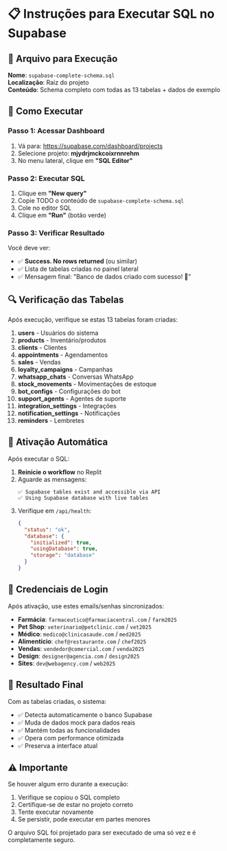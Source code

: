 # 📋 Instruções para Executar SQL no Supabase

## 🎯 Arquivo para Execução
**Nome**: `supabase-complete-schema.sql`  
**Localização**: Raiz do projeto  
**Conteúdo**: Schema completo com todas as 13 tabelas + dados de exemplo

## 🔧 Como Executar

### Passo 1: Acessar Dashboard
1. Vá para: https://supabase.com/dashboard/projects
2. Selecione projeto: **mjydrjmckcoixrnnrehm**
3. No menu lateral, clique em **"SQL Editor"**

### Passo 2: Executar SQL
1. Clique em **"New query"**
2. Copie TODO o conteúdo de `supabase-complete-schema.sql`
3. Cole no editor SQL
4. Clique em **"Run"** (botão verde)

### Passo 3: Verificar Resultado
Você deve ver:
- ✅ **Success. No rows returned** (ou similar)
- ✅ Lista de tabelas criadas no painel lateral
- ✅ Mensagem final: "Banco de dados criado com sucesso! 🎉"

## 🔍 Verificação das Tabelas

Após execução, verifique se estas 13 tabelas foram criadas:

1. **users** - Usuários do sistema
2. **products** - Inventário/produtos  
3. **clients** - Clientes
4. **appointments** - Agendamentos
5. **sales** - Vendas
6. **loyalty_campaigns** - Campanhas
7. **whatsapp_chats** - Conversas WhatsApp
8. **stock_movements** - Movimentações de estoque
9. **bot_configs** - Configurações do bot
10. **support_agents** - Agentes de suporte
11. **integration_settings** - Integrações
12. **notification_settings** - Notificações
13. **reminders** - Lembretes

## 🚀 Ativação Automática

Após executar o SQL:

1. **Reinicie o workflow** no Replit
2. Aguarde as mensagens:
   ```
   ✅ Supabase tables exist and accessible via API
   ✅ Using Supabase database with live tables
   ```
3. Verifique em `/api/health`:
   ```json
   {
     "status": "ok",
     "database": {
       "initialized": true,
       "usingDatabase": true,
       "storage": "database"
     }
   }
   ```

## 🔑 Credenciais de Login

Após ativação, use estes emails/senhas sincronizados:

- **Farmácia**: `farmaceutico@farmaciacentral.com` / `farm2025`
- **Pet Shop**: `veterinario@petclinic.com` / `vet2025`
- **Médico**: `medico@clinicasaude.com` / `med2025`
- **Alimentício**: `chef@restaurante.com` / `chef2025`
- **Vendas**: `vendedor@comercial.com` / `venda2025`
- **Design**: `designer@agencia.com` / `design2025`
- **Sites**: `dev@webagency.com` / `web2025`

## 🎉 Resultado Final

Com as tabelas criadas, o sistema:
- ✅ Detecta automaticamente o banco Supabase
- ✅ Muda de dados mock para dados reais
- ✅ Mantém todas as funcionalidades
- ✅ Opera com performance otimizada
- ✅ Preserva a interface atual

## ⚠️ Importante

Se houver algum erro durante a execução:
1. Verifique se copiou o SQL completo
2. Certifique-se de estar no projeto correto
3. Tente executar novamente
4. Se persistir, pode executar em partes menores

O arquivo SQL foi projetado para ser executado de uma só vez e é completamente seguro.